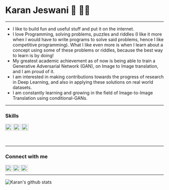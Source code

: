 <!--
**codewithkaranjeswani/codewithkaranjeswani** is a ✨ _special_ ✨ repository because its `README.md` (this file) appears on your GitHub profile.

Here are some ideas to get you started:

- 🔭 I’m currently working on ...
- 🌱 I’m currently learning ...
- 👯 I’m looking to collaborate on ...
- 🤔 I’m looking for help with ...
- 💬 Ask me about ...
- 📫 How to reach me: [@karanjeswani306](https://twitter.com/karanjeswani306)
- 😄 Pronouns: ...
- ⚡ Fun fact: ...
Made using https://github.com/anuraghazra/github-readme-stats
-->
# Karan Jeswani :vulcan_salute: :technologist:
---
- I like to build fun and useful stuff and put it on the internet.
- I love Programming, solving problems, puzzles and riddles (I like it more when I would have to write programs to solve said problems, hence I like competitive programming). What I like even more is when I learn about a concept using some of these problems or riddles, because the best way to learn is by doing!
- My greatest academic achievement as of now is being able to train a Generative Adversarial Network (GAN), on Image to Image translation, and I am proud of it.
- I am interested in making contributions towards the progress of research in Deep Learning, and also in applying these solutions on real world datasets.
- I am constantly learning and growing in the field of Image-to-Image Translation using conditional-GANs.
---
### Skills
<p align="left">
<img src="https://www.vectorlogo.zone/logos/python/python-icon.svg" alt="python" width="22" height="22"/>
<img src="https://www.vectorlogo.zone/logos/pytorch/pytorch-icon.svg" alt="pytorch" width="22" height="22"/>
<img src="https://www.vectorlogo.zone/logos/tensorflow/tensorflow-icon.svg" alt="pytorch" width="22" height="22"/>
</p>
<br />

---
### Connect with me
[<img align="left" alt="krnjeswani21[AT]gmail.com" width="22px" src="https://www.vectorlogo.zone/logos/gmail/gmail-icon.svg" />][gmail]
[<img align="left" alt="karanjeswani | LinkedIn" width="22px" src="https://www.vectorlogo.zone/logos/linkedin/linkedin-icon.svg" />][linkedin]
[<img align="left" alt="karanjeswani306 | Twitter" width="22px" src="https://www.vectorlogo.zone/logos/twitter/twitter-official.svg" />][twitter]
<br />

---
![Karan's github stats](https://github-readme-stats.vercel.app/api?username=codewithkaranjeswani&hide=stars&count_private=true&show_icons=true)
<!--![Top Langs](https://github-readme-stats.vercel.app/api/top-langs/?username=codewithkaranjeswani) -->

[gmail]: mailto:krnjeswani21@gmail.com
[twitter]: https://twitter.com/karanjeswani306
[linkedin]: https://linkedin.com/in/karanjeswani
